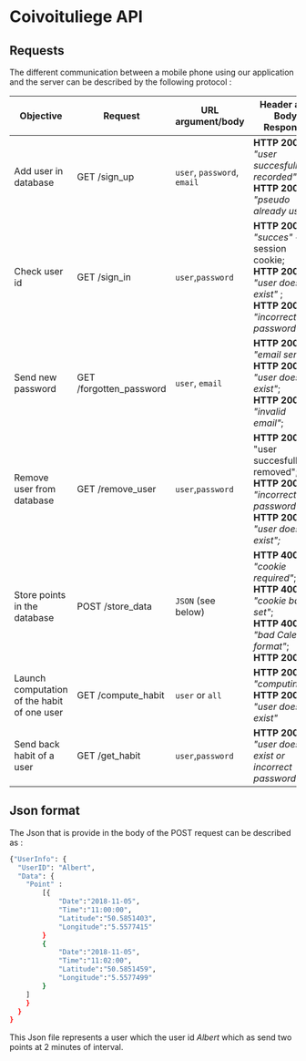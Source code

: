 # Coivoituliege API
## Requests

The different communication between a mobile phone using our application and the server can be described by the following protocol : 

| Objective | Request | URL argument/body | Header and Body Response |
| ------ | ------ | ------ | ------ |
|Add user in database | GET /sign_up |	`user`, `password`, `email` |  **HTTP 200**, *"user succesfully recorded"*; <br> **HTTP 200**, *"pseudo already use"*	|
| Check user id	|	GET /sign_in	|	`user`,`password` |	**HTTP 200**, *"succes"* + session cookie; <br> **HTTP 200**, *"user doesn't exist"* ;<br> **HTTP 200**, *"incorrect password"*	|
| Send new password	|	GET /forgotten_password	|`user`, `email`|**HTTP 200** *"email send"* ; <br>**HTTP 200**, *"user doesn't exist"*; <br>**HTTP 200**, *"invalid email"*;	|
| Remove user from database| GET /remove_user|`user`,`password`|**HTTP 200**, "user succesfully removed"; <br> **HTTP 200**, *"incorrect password"*;<br> **HTTP 200**, *"user does not exist";*|
| Store points in the database |POST /store_data |`JSON` (see below) |**HTTP 400**, *"cookie required"*; <br>**HTTP 400**, *"cookie badly set"*;<br> **HTTP 400**, *"bad Calendar format"*; <br>**HTTP 200**, *" "*|
| Launch computation of the habit of one user | GET /compute_habit | `user` or `all`| **HTTP 200**, *"computing..."*; <br> **HTTP 200**, *"user doesn't exist"*|
| Send back habit of a user | GET /get_habit | `user`,`password`|**HTTP 200**, *"user doesn't exist or incorrect password"*| **HTTP 200**, *"JSON of HABIT see below"*|
## Json format
The Json that is provide in the body of the POST request can be described as : 
```sh
{"UserInfo": {
  "UserID": "Albert",
  "Data": {
    "Point" : 
        [{
            "Date":"2018-11-05",
            "Time":"11:00:00",
            "Latitude":"50.5851403",
            "Longitude":"5.5577415"
        }
        {  
            "Date":"2018-11-05",
            "Time":"11:02:00",
            "Latitude":"50.5851459",
            "Longitude":"5.5577499"
        }
    ]
    }
  }
}
```
This Json file represents a user which the user id *Albert* which as send two points at 2 minutes of interval.

